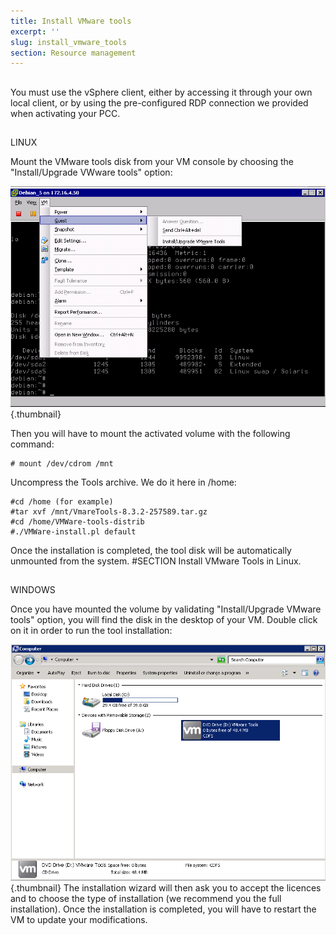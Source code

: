 ```yaml
---
title: Install VMware tools
excerpt: ''
slug: install_vmware_tools
section: Resource management
---
```



## 
You must use the vSphere client, either by accessing it through your own local client, or by using the pre-configured RDP connection we provided when activating your PCC.


##

LINUX

Mount the VMware tools disk from your VM console by choosing the "Install/Upgrade VWware tools" option:

![](images/img_142.jpg){.thumbnail}

Then you will have to mount the activated volume with the following command:


```
# mount /dev/cdrom /mnt
```


Uncompress the Tools archive. We do it here in /home:


```
#cd /home (for example)
#tar xvf /mnt/VmareTools-8.3.2-257589.tar.gz
#cd /home/VMWare-tools-distrib
#./VMWare-install.pl default
```


Once the installation is completed, the tool disk will be automatically unmounted from the system. #SECTION Install VMware Tools in Linux.


## 

WINDOWS

Once you have mounted the volume by validating "Install/Upgrade VMware tools" option, you will find the disk in the desktop of your VM. Double click on it in order to run the tool installation:

![](images/img_143.jpg){.thumbnail}
The installation wizard will then ask you to accept the licences and to choose the type of installation (we recommend you the full installation). 
Once the installation is completed, you will have to restart the VM to update your modifications.

